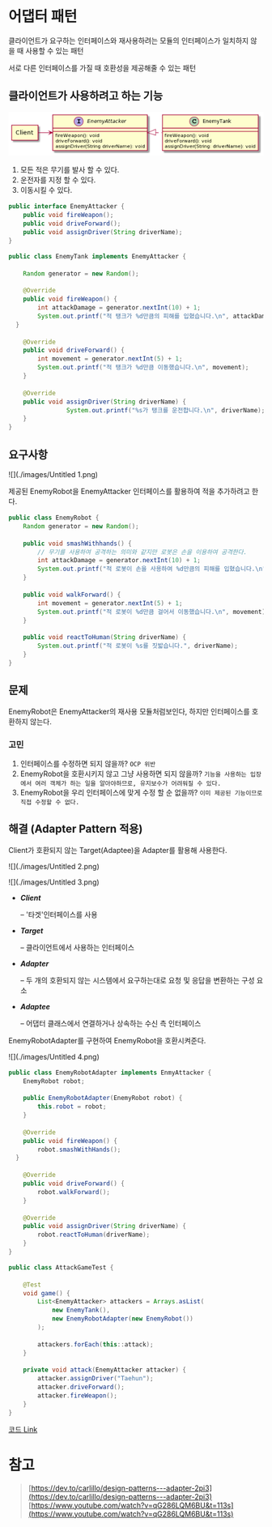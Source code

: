 # 어댑터 패턴

클라이언트가 요구하는 인터페이스와 재사용하려는 모듈의 인터페이스가 일치하지 않을 때 사용할 수 있는 패턴

서로 다른 인터페이스를 가질 때 호환성을 제공해줄 수 있는 패턴


## 클라이언트가 사용하려고 하는 기능

![](./images/Untitled.png)

1. 모든 적은 무기를 발사 할 수 있다.
2. 운전자를 지정 할 수 있다.
3. 이동시킬 수 있다.

```java
public interface EnemyAttacker {
	public void fireWeapon();
	public void driveForward();
	public void assignDriver(String driverName);
}
```

```java
public class EnemyTank implements EnemyAttacker {
	
	Random generator = new Random();

	@Override
	public void fireWeapon() {
		int attackDamage = generator.nextInt(10) + 1;
		System.out.printf("적 탱크가 %d만큼의 피해를 입혔습니다.\n", attackDamage);
  }
	
	@Override
	public void driveForward() {
		int movement = generator.nextInt(5) + 1;
		System.out.printf("적 탱크가 %d만큼 이동했습니다.\n", movement);
	}

	@Override
	public void assignDriver(String driverName) {
				System.out.printf("%s가 탱크를 운전합니다.\n", driverName);
	}
}
```

## 요구사항

![](./images/Untitled 1.png)

제공된 EnemyRobot을 EnemyAttacker 인터페이스를 활용하여 적을 추가하려고 한다.

```java
public class EnemyRobot {
	Random generator = new Random();

	public void smashWithhands() {
		// 무기를 사용하여 공격하는 의미와 같지만 로봇은 손을 이용하여 공격한다.
		int attackDamage = generator.nextInt(10) + 1;
		System.out.printf("적 로봇이 손을 사용하여 %d만큼의 피해를 입혔습니다.\n", attackDamage);
	}

	public void walkForward() {
		int movement = generator.nextInt(5) + 1;
		System.out.printf("적 로봇이 %d만큼 걸어서 이동했습니다.\n", movement);
	}

	public void reactToHuman(String driverName) {
		System.out.printf("적 로봇이 %s를 짓밟습니다.", driverName);
	}
}
```

## 문제

EnemyRobot은 EnemyAttacker의 재사용 모듈처럼보인다, 하지만 인터페이스를 호환하지 않는다.

### 고민

1. 인터페이스를 수정하면 되지 않을까? `OCP 위반`
2. EnemyRobot을 호환시키지 않고 그냥 사용하면 되지 않을까? `기능을 사용하는 입장에서 여러 객체가 하는 일을 알아야하므로, 유지보수가 어려워질 수 있다.`
3. EnemyRobot을 우리 인터페이스에 맞게 수정 할 순 없을까? `이미 제공된 기능이므로 직접 수정할 수 없다.`

## 해결 (Adapter Pattern 적용)

Client가 호환되지 않는 Target(Adaptee)을 Adapter를 활용해 사용한다.

![](./images/Untitled 2.png)

![](./images/Untitled 3.png)

- ***Client***

  – '타겟'인터페이스를 사용

- ***Target***

  – 클라이언트에서 사용하는 인터페이스

- ***Adapter***

  – 두 개의 호환되지 않는 시스템에서 요구하는대로 요청 및 응답을 변환하는 구성 요소

- ***Adaptee***

  – 어댑터 클래스에서 연결하거나 상속하는 수신 측 인터페이스

EnemyRobotAdapter를 구현하여 EnemyRobot을 호환시켜준다.

![](./images/Untitled 4.png)

```java
public class EnemyRobotAdapter implements EnmyAttacker {
	EnemyRobot robot;

	public EnemyRobotAdapter(EnemyRobot robot) {
		this.robot = robot;
	}

	@Override
	public void fireWeapon() {
		robot.smashWithHands();
  }
	
	@Override
	public void driveForward() {
		robot.walkForward();
	}

	@Override
	public void assignDriver(String driverName) {
		robot.reactToHuman(driverName);
	}
}
```

```java
public class AttackGameTest {

	@Test
	void game() {
		List<EnemyAttacker> attackers = Arrays.asList(
			new EnemyTank(),
			new EnemyRobotAdapter(new EnemyRobot())
		);

		attackers.forEach(this::attack);
	}

	private void attack(EnemyAttacker attacker) {
		attacker.assignDriver("Taehun");
		attacker.driveForward();
		attacker.fireWeapon();
	}
}
```

[코드 Link](https://github.com/thxwelchs/oop-design-pattern/tree/master/src/main/java/adapter)

# 참고

> [https://dev.to/carlillo/design-patterns---adapter-2pi3](https://dev.to/carlillo/design-patterns---adapter-2pi3)
[https://www.youtube.com/watch?v=qG286LQM6BU&t=113s](https://www.youtube.com/watch?v=qG286LQM6BU&t=113s)